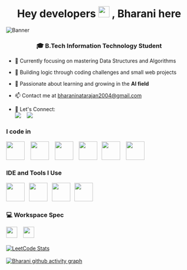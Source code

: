 <h1 align="center">Hey developers <img src="https://raw.githubusercontent.com/MartinHeinz/MartinHeinz/master/wave.gif" width="30px">
, Bharani here </h1>

![Banner](https://res.cloudinary.com/superfolio/image/upload/v1620689979/68747470733a2f2f692e70696e696d672e636f6d2f6f726967696e616c732f63362f33332f63322f63363333633230656465383266306530636564376435373064626533613166332e676966_yjuh2s.gif)

<h3 align="center">🎓 B.Tech Information Technology Student</h3>

- 📍 Currently focusing on mastering Data Structures and Algorithms
- 🚀 Building logic through coding challenges and small web projects
- 🔭 Passionate about learning and growing in the **AI field**  
- 📫 Contact me at bharaninatarajan2004@gmail.com

- 🔗 Let's Connect:  
[<img src="https://img.shields.io/badge/LinkedIn-0077B5?style=for-the-badge&logo=linkedin&logoColor=white">](https://www.linkedin.com/in/bharani-n-605939257/) &nbsp;&nbsp; [<img src="https://img.shields.io/badge/instagram-d62976?style=for-the-badge&logo=instagram&logoColor=white"/>](https://www.instagram.com/bharani.04/)

### I code in
<img height="50" width="50" src="https://img.icons8.com/color/48/000000/python.png" /> &nbsp;&nbsp; <img height="50" width="50" src="https://img.icons8.com/color/48/000000/c-programming.png" /> &nbsp;&nbsp; <img height="50" width="50" src="https://img.icons8.com/color/48/000000/java-coffee-cup-logo.png" /> &nbsp;&nbsp; <img height="50" width="50" src="https://img.icons8.com/color/48/000000/html-5.png" /> &nbsp;&nbsp;<img height="50" width="50" src="https://img.icons8.com/color/48/000000/css3.png" /> &nbsp;&nbsp; <img height="50" width="50" src="https://img.icons8.com/color/48/000000/mysql-logo.png"/> 

### IDE and Tools I Use
<img height="50" width="50" src="https://img.icons8.com/color/48/000000/visual-studio-code-2019.png"/>&nbsp;&nbsp; <img height="50" width="50" src="https://img.icons8.com/color/48/000000/pycharm.png"/>&nbsp;&nbsp; <img height="50" width="50" src="https://img.icons8.com/color/50/000000/git.png"/> &nbsp;&nbsp;<img height="50" src="https://img.icons8.com/officel/480/null/java-eclipse.png"/>


### 💻 Workspace Spec
<img height="30" src="https://img.shields.io/badge/INTEL-i5_12500H-0071C5?style=for-the-badge&logo=intel&logoColor=white"> &nbsp;&nbsp; <img height="30" src="https://img.shields.io/badge/NVIDIA-RTX3050-76B900?style=for-the-badge&logo=nvidia&logoColor=white"/><br><br>
[![LeetCode Stats](https://leetcard.jacoblin.cool/BharanidharanN2004?theme=dark&font=Monda&ext=heatmap)](https://leetcode.com/u/BharanidharanN2004/)<br><br>
[![Bharani github activity graph](https://github-readme-activity-graph.vercel.app/graph?username=Bharanidharan-N&bg_color=1f1f1f&color=fffa5c&line=7d7d7d&point=ffd1d1&area=true&hide_border=true)](https://github.com/ashutosh00710/github-readme-activity-graph)


